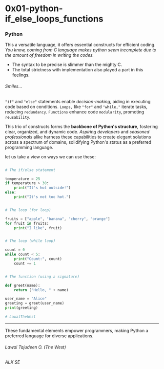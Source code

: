 <h1>0x01-python-if_else_loops_functions</h1>

<h3>Python</h3>
This a versatile language, it offers essential constructs for efficient coding.


<em>
You know, coming from C language makes python seem incomplete due to the amount of freedom in writing the codes.
</em>

- The syntax to be precise is slimmer than the mighty C.
- The total strictness with implementation also played a part in this feelings.

<h6>Smiles...</h6>

`"if"` and `"else"` statements enable <em>decision-making,</em> aiding in executing code based on conditions.
`Loops,` like `"for"` and `"while,"` iterate tasks, reducing `redundancy`.
`Functions` enhance code `modularity`, promoting `reusability`.

This trio of constructs forms the <b>backbone of Python's structure,</b> fostering clear, organized, and dynamic code.
<em>Aspiring developers</em> and <em>seasoned professionals</em> alike harness these capabilities to create elegant solutions across a spectrum of domains, solidifying Python's status as a preferred programming language.

let us take a view on ways we can use these:

```python lawal tajudeen

# The if/else statement

temperature = 25
if temperature > 30:
    print("It's hot outside!")
else:
    print("It's not too hot.")


# The loop (for loop)

fruits = ["apple", "banana", "cherry", "orange"]
for fruit in fruits:
    print("I like", fruit)


# The loop (while loop)

count = 0
while count < 5:
    print("Count:", count)
    count += 1


# The function (using a signature)

def greet(name):
    return ("Hello, " + name)

user_name = "Alice"
greeting = greet(user_name)
print(greeting)

# LawalTheWest
```

************************************************************************
These fundamental elements empower programmers, making Python a preferred language for diverse applications.

<h6>Lawal Tajudeen O. (The West)</h6>
<h6>ALX SE</h6>
